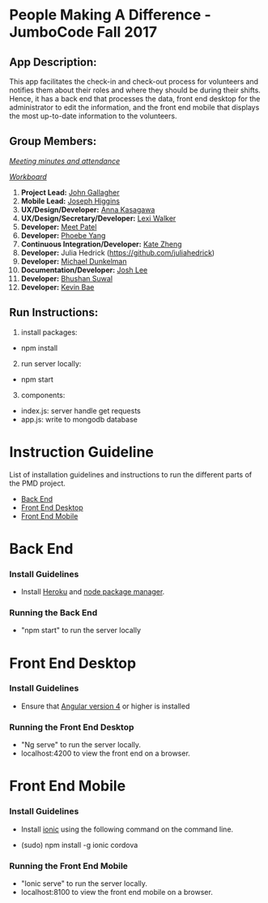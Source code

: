 # People Making A Difference - JumboCode Fall 2017

## App Description:

This app facilitates the check-in and check-out process for volunteers and notifies them about their roles and where they should be during their shifts. Hence, it has a back end that processes the data, front end desktop for the administrator to edit the information, and the front end mobile that displays the most up-to-date information to the volunteers.

## Group Members:
*[Meeting minutes and attendance](https://docs.google.com/document/d/1N00NRzfpxZeS0YZdeWgylskesGnfoaIyY7nKHNsEuiQ/edit?ts=59dc25a2)*

*[Workboard](https://trello.com/b/IyjLEkna/jumbocode-2017-pmd)*

1. **Project Lead:** [John Gallagher](http://www.johnjamesgallagher.com/)
2. **Mobile Lead:** [Joseph Higgins](https://adma.re/)
3. **UX/Design/Developer:** [Anna Kasagawa](http://kasagawa.github.io)
4. **UX/Design/Secretary/Developer:** [Lexi Walker](https://github.com/lexi-walker)
5. **Developer:** [Meet Patel](https://github.com/Meetia)
6. **Developer:** [Phoebe Yang](https://yyang08.github.io)
7. **Continuous Integration/Developer:** [Kate Zheng](https://github.com/katepx2015)
8. **Developer:** Julia Hedrick (https://github.com/juliahedrick) 
9. **Developer:** [Michael Dunkelman](https://github.com/mdunkelman)
10. **Documentation/Developer:** [Josh Lee](http://joshleetufts.com/)
11. **Developer:** [Bhushan Suwal](https://github.com/bsuwal)
12. **Developer:** [Kevin Bae](https://github.com/kevinbae15)

## Run Instructions:
1. install packages:
- npm install

2. run server locally:
- npm start

3. components:
- index.js: server handle get requests
- app.js: write to mongodb database

# Instruction Guideline

List of installation guidelines and instructions to run the different parts of the PMD project. 

* [Back End](#back-end)
* [Front End Desktop](#front-end-desktop)
* [Front End Mobile](#front-end-mobile)

# Back End

### Install Guidelines 

* Install [Heroku](https://devcenter.heroku.com/articles/getting-started-with-nodejs#set-up) and [node package manager](https://www.npmjs.com/get-npm?utm_source=house&utm_medium=homepage&utm_campaign=free%20orgs&utm_term=Install%20npm).

### Running the Back End 
* "npm start" to run the server locally

# Front End Desktop

### Install Guidelines 

* Ensure that [Angular version 4](https://angular.io/guide/quickstart) or higher is installed

### Running the Front End Desktop

* "Ng serve" to run the server locally.
* localhost:4200 to view the front end on a browser.

# Front End Mobile

### Install Guidelines 

* Install [ionic](https://ionicframework.com/docs/intro/installation/) using the following command on the command line.
- (sudo) npm install -g ionic cordova 

### Running the Front End Mobile

* "Ionic serve" to run the server locally.
* localhost:8100 to view the front end mobile on a browser.
